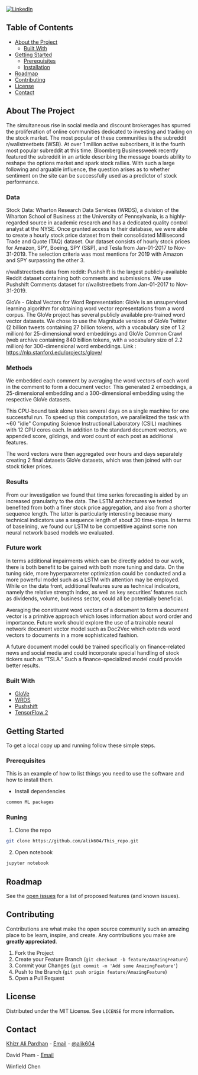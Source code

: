 <!-- [![Contributors][contributors-shield]][contributors-url]
[![Forks][forks-shield]][forks-url]
[![Stargazers][stars-shield]][stars-url] -->

[![LinkedIn][linkedin-shield]](https://www.linkedin.com/in/alik604/)



<!-- TABLE OF CONTENTS -->
## Table of Contents

* [About the Project](#about-the-project)
  * [Built With](#built-with)
* [Getting Started](#getting-started)
  * [Prerequisites](#prerequisites)
  * [Installation](#installation)
* [Roadmap](#roadmap)
* [Contributing](#contributing)
* [License](#license)
* [Contact](#contact)




<!-- ABOUT THE PROJECT -->
## About The Project

The simultaneous rise in social media and discount brokerages has spurred the proliferation of online communities dedicated to investing and trading on the stock market. The most popular of these communities is the subreddit r/wallstreetbets (WSB). At over 1 million active subscribers, it is the fourth most popular subreddit at this time. Bloomberg Businessweek recently featured the subreddit in an article describing the message boards ability to reshape the options market and spark stock rallies. With such a large following and arguable influence, the question arises as to whether sentiment on the site can be successfully used as a predictor of stock performance.


### Data
Stock Data:
Wharton Research Data Services (WRDS), a division of the Wharton School of Business at the University of Pennsylvania, is a highly-regarded source in academic research and has a dedicated quality control analyst at the NYSE. Once granted access to their database, we were able to create a hourly stock price dataset from their consolidated Millisecond Trade and Quote (TAQ) dataset. Our dataset consists of hourly stock prices for Amazon, SPY,  Boeing, SPY (S&P), and Tesla from Jan-01-2017 to Nov-31-2019. The selection criteria was most mentions for 2019 with Amazon and SPY surpassing the other 3.

r/wallstreetbets data from reddit:
Pushshift is the largest publicly-available Reddit dataset containing both comments and submissions. We use Pushshift Comments dataset for r/wallstreetbets from Jan-01-2017 to Nov-31-2019.

GloVe - Global Vectors for Word Representation:
GloVe is an unsupervised learning algorithm for obtaining word vector representations from a word corpus. The GloVe project has several publicly available pre-trained word vector datasets. We chose to use the Magnitude versions of GloVe Twitter (2 billion tweets containing 27 billion tokens, with a vocabulary size of 1.2 million) for 25-dimensional word embeddings and GloVe Common Crawl (web archive containing 840 billion tokens, with a vocabulary size of 2.2 million) for 300-dimensional word embeddings.
Link : https://nlp.stanford.edu/projects/glove/

### Methods
We embedded each comment by averaging the word vectors of each word in the comment to form a document vector. This generated 2 embeddings, a 25-dimensional embedding and a 300-dimensional embedding using the respective GloVe datasets.

This CPU-bound task alone takes several days on a single machine for one successful run. To speed up this computation, we parallelized the task with ~60 "idle" Computing Science Instructional Laboratory (CSIL) machines with 12 CPU cores each. In addition to the standard document vectors, we appended score, gildings, and word count of each post as additional features.

The word vectors were then aggregated over hours and days separately creating 2 final datasets GloVe datasets, which was then joined with our stock ticker prices.  

### Results
From our investigation we found that time series forecasting is aided by an increased granularity to the data. The LSTM architectures we tested benefited from both a finer stock price aggregation, and also from a shorter sequence length. The latter is particularly interesting because many technical indicators use a sequence length of about 30 time-steps. In terms of baselining, we found our LSTM to be competitive against some non neural network based models we evaluated.  

### Future work
In terms additional impairments which can be directly added to our work, there is both benefit to be gained with both more tuning and data. On the tuning side, more hyperparameter optimization could be conducted and a more powerful model such as a LSTM with attention may be employed. While on the data front, additional features sure as technical indicators, namely the relative strength index, as well as key securities’ features such as dividends, volume, business sector, could all be potentially beneficial.

Averaging the constituent word vectors of a document to form a document vector is a primitive approach which loses information about word order and importance. Future work should explore the use of a trainable neural network document vector model such as Doc2Vec which extends word vectors to documents in a more sophisticated fashion.

A future document model could be trained specifically on finance-related news and social media and could incorporate special handling of stock tickers such as “TSLA.” Such a finance-specialized model could provide better results.

### Built With

* [GloVe](https://nlp.stanford.edu/projects/glove/)
* [WRDS](https://wrds-www.wharton.upenn.edu/pages/about/)
* [Pushshift](https://pushshift.io/)
* [TensorFlow 2](https://www.tensorflow.org/)



<!-- GETTING STARTED -->
## Getting Started

To get a local copy up and running follow these simple steps.

### Prerequisites

This is an example of how to list things you need to use the software and how to install them.
* Install dependencies
```sh
common ML packages
```

### Runing

1. Clone the repo
```sh
git clone https://github.com/alik604/This_repo.git
```
2. Open notebook
```sh
jupyter notebook
```


<!-- ROADMAP -->
## Roadmap

See the [open issues](https://github.com/alik604/repo/issues) for a list of proposed features (and known issues).



<!-- CONTRIBUTING -->
## Contributing

Contributions are what make the open source community such an amazing place to be learn, inspire, and create. Any contributions you make are **greatly appreciated**.

1. Fork the Project
2. Create your Feature Branch (`git checkout -b feature/AmazingFeature`)
3. Commit your Changes (`git commit -m 'Add some AmazingFeature'`)
4. Push to the Branch (`git push origin feature/AmazingFeature`)
5. Open a Pull Request



<!-- LICENSE -->
## License

Distributed under the MIT License. See `LICENSE` for more information.



<!-- CONTACT -->
## Contact

[Khizr Ali Pardhan](https://github.com/alik604/Readme) - [Email](kpardhan@sfu.ca) - [@alik604](https://twitter.com/alik604)

David Pham - [Email](dpa35@sfu.ca) 

Winfield Chen







<!-- MARKDOWN LINKS & IMAGES -->
<!-- https://www.markdownguide.org/basic-syntax/#reference-style-links -->
[contributors-shield]: https://img.shields.io/github/contributors/othneildrew/Best-README-Template.svg?style=flat-square
[contributors-url]: https://github.com/othneildrew/Best-README-Template/graphs/contributors
[forks-shield]: https://img.shields.io/github/forks/othneildrew/Best-README-Template.svg?style=flat-square
[forks-url]: https://github.com/othneildrew/Best-README-Template/network/members
[stars-shield]: https://img.shields.io/github/stars/othneildrew/Best-README-Template.svg?style=flat-square
[stars-url]: https://github.com/othneildrew/Best-README-Template/stargazers
[issues-shield]: https://img.shields.io/github/issues/othneildrew/Best-README-Template.svg?style=flat-square
[issues-url]: https://github.com/othneildrew/Best-README-Template/issues
[license-shield]: https://img.shields.io/github/license/othneildrew/Best-README-Template.svg?style=flat-square
[license-url]: https://github.com/othneildrew/Best-README-Template/blob/master/LICENSE.txt
[linkedin-shield]: https://img.shields.io/badge/-LinkedIn-black.svg?style=flat-square&logo=linkedin&colorB=555
